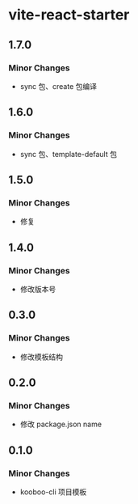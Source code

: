 # vite-react-starter

## 1.7.0

### Minor Changes

- sync 包、create 包编译

## 1.6.0

### Minor Changes

- sync 包、template-default 包

## 1.5.0

### Minor Changes

- 修复

## 1.4.0

### Minor Changes

- 修改版本号

## 0.3.0

### Minor Changes

- 修改模板结构

## 0.2.0

### Minor Changes

- 修改 package.json name

## 0.1.0

### Minor Changes

- kooboo-cli 项目模板

